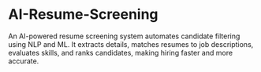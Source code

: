 # AI-Resume-Screening
An AI-powered resume screening system automates candidate filtering using NLP and ML. It extracts details, matches resumes to job descriptions, evaluates skills, and ranks candidates, making hiring faster and more accurate.
